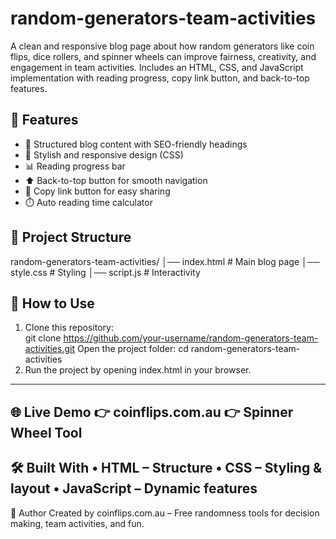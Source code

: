 # random-generators-team-activities  
A clean and responsive blog page about how random generators like coin flips, dice rollers, and spinner wheels can improve fairness, creativity, and engagement in team activities. Includes an HTML, CSS, and JavaScript implementation with reading progress, copy link button, and back-to-top features.  
## 🌟 Features  
- 📄 Structured blog content with SEO-friendly headings  
- 🎨 Stylish and responsive design (CSS)  
- 📊 Reading progress bar  
- ⬆️ Back-to-top button for smooth navigation  
- 🔗 Copy link button for easy sharing  
- ⏱️ Auto reading time calculator  
## 📂 Project Structure  
random-generators-team-activities/
│── index.html # Main blog page
│── style.css # Styling
│── script.js # Interactivity
## 🚀 How to Use  

1. Clone this repository:  
   git clone https://github.com/your-username/random-generators-team-activities.git
Open the project folder:
cd random-generators-team-activities
2.	Run the project by opening index.html in your browser.
----------------------------------------------------------------------------------------------------------------
🌐 Live Demo
👉 coinflips.com.au
👉 Spinner Wheel Tool
----------------------------------------------------------------------------------------------------------------
🛠 Built With
•	HTML – Structure
•	CSS – Styling & layout
•	JavaScript – Dynamic features
---------------------------------------------------------------------------------------------------------------
📌 Author
Created by coinflips.com.au – Free randomness tools for decision making, team activities, and fun.
